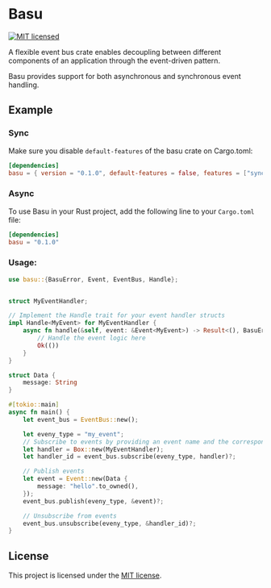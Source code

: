 # Basu
[![MIT licensed](https://img.shields.io/badge/license-MIT-blue.svg)](https://github.com/leonzchang/basu/blob/main/LICENSE)

A flexible event bus crate enables decoupling between different components of an application through the event-driven pattern.

Basu provides support for both asynchronous and synchronous event handling.

## Example

### Sync
Make sure you disable `default-features` of the basu crate on Cargo.toml:

```toml
[dependencies]
basu = { version = "0.1.0", default-features = false, features = ["sync"] }
```

### Async
To use Basu in your Rust project, add the following line to your `Cargo.toml` file:

```toml
[dependencies]
basu = "0.1.0"
```

###  Usage:
```rust
use basu::{BasuError, Event, EventBus, Handle};


struct MyEventHandler;

// Implement the Handle trait for your event handler structs
impl Handle<MyEvent> for MyEventHandler {
    async fn handle(&self, event: &Event<MyEvent>) -> Result<(), BasuError> {
        // Handle the event logic here
        Ok(())
    }
}

struct Data {
    message: String
}

#[tokio::main]
async fn main() {
    let event_bus = EventBus::new();

    let eveny_type = "my_event";
    // Subscribe to events by providing an event name and the corresponding event handler
    let handler = Box::new(MyEventHandler);
    let handler_id = event_bus.subscribe(eveny_type, handler)?;

    // Publish events
    let event = Event::new(Data {
        message: "hello".to_owned(),
    });
    event_bus.publish(eveny_type, &event)?;

    // Unsubscribe from events
    event_bus.unsubscribe(eveny_type, &handler_id)?;
}
```

## License
This project is licensed under the [MIT license](https://github.com/leonzchang/basu/blob/main/LICENSE).